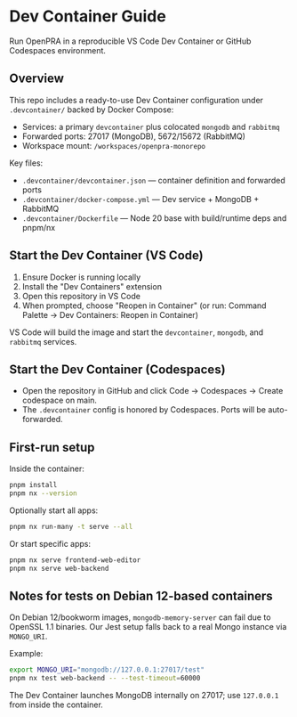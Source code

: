 # Dev Container Guide

Run OpenPRA in a reproducible VS Code Dev Container or GitHub Codespaces environment.

## Overview

This repo includes a ready-to-use Dev Container configuration under `.devcontainer/` backed by Docker Compose:

- Services: a primary `devcontainer` plus colocated `mongodb` and `rabbitmq`
- Forwarded ports: 27017 (MongoDB), 5672/15672 (RabbitMQ)
- Workspace mount: `/workspaces/openpra-monorepo`

Key files:

- `.devcontainer/devcontainer.json` — container definition and forwarded ports
- `.devcontainer/docker-compose.yml` — Dev service + MongoDB + RabbitMQ
- `.devcontainer/Dockerfile` — Node 20 base with build/runtime deps and pnpm/nx

## Start the Dev Container (VS Code)

1. Ensure Docker is running locally
2. Install the "Dev Containers" extension
3. Open this repository in VS Code
4. When prompted, choose "Reopen in Container" (or run: Command Palette → Dev Containers: Reopen in Container)

VS Code will build the image and start the `devcontainer`, `mongodb`, and `rabbitmq` services.

## Start the Dev Container (Codespaces)

- Open the repository in GitHub and click Code → Codespaces → Create codespace on main.
- The `.devcontainer` config is honored by Codespaces. Ports will be auto-forwarded.

## First-run setup

Inside the container:

```bash
pnpm install
pnpm nx --version
```

Optionally start all apps:

```bash
pnpm nx run-many -t serve --all
```

Or start specific apps:

```bash
pnpm nx serve frontend-web-editor
pnpm nx serve web-backend
```

## Notes for tests on Debian 12-based containers

On Debian 12/bookworm images, `mongodb-memory-server` can fail due to OpenSSL 1.1 binaries. Our Jest setup falls back to a real Mongo instance via `MONGO_URI`.

Example:

```bash
export MONGO_URI="mongodb://127.0.0.1:27017/test"
pnpm nx test web-backend -- --test-timeout=60000
```

The Dev Container launches MongoDB internally on 27017; use `127.0.0.1` from inside the container.
